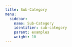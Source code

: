 ```yaml
---
title: Sub-Category
menu:
  sidebar:
    name: Sub-Category
    identifier: sub-category
    parent: examples
    weight: 10
---
```

